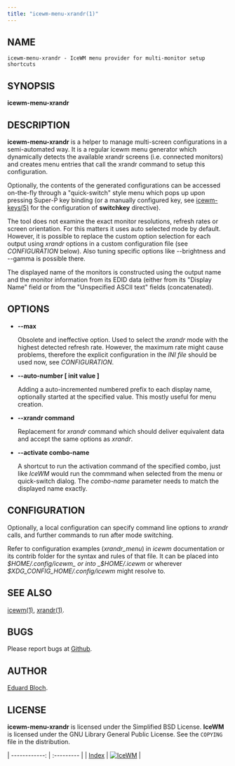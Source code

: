 ```yaml
---
title: "icewm-menu-xrandr(1)"
---
```

## NAME

    icewm-menu-xrandr - IceWM menu provider for multi-monitor setup shortcuts

## SYNOPSIS

**icewm-menu-xrandr**

## DESCRIPTION

**icewm-menu-xrandr** is a helper to manage multi-screen configurations
in a semi-automated way. It is a regular icewm menu generator which dynamically
detects the available xrandr screens (i.e. connected monitors) and
creates menu entries that call the xrandr command to setup this
configuration.

Optionally, the contents of the generated configurations can be accessed
on-the-fly through a "quick-switch" style menu which pops up upon
pressing Super-P key binding (or a manually configured key, see
[icewm-keys(5)](icewm-keys) for the configuration of **switchkey** directive).

The tool does not examine the exact monitor resolutions, refresh rates
or screen orientation. For this matters it uses auto selected mode by
default. However, it is possible to replace the custom option selection
for each output using _xrandr_ options in a custom configuration file
(see _CONFIGURATION_ below). Also tuning specific options like
\--brightness and --gamma is possible there.

The displayed name of the monitors is constructed using the output name
and the monitor information from its EDID data (either from its "Display
Name" field or from the "Unspecified ASCII text" fields (concatenated).

## OPTIONS

- **--max**

    Obsolete and ineffective option. Used to select the _xrandr_ mode with the
    highest detected refresh rate. However, the maximum rate might cause
    problems, therefore the explicit configuration in the _INI file_ should be
    used now, see _CONFIGURATION_.

- **--auto-number \[ init value \]**

    Adding a auto-incremented numbered prefix to each display name,
    optionally started at the specified value. This mostly useful for menu
    creation.

- **--xrandr command**

    Replacement for _xrandr_ command which should deliver equivalent data
    and accept the same options as _xrandr_.

- **--activate combo-name**

    A shortcut to run the activation command of the specified combo, just
    like _IceWM_ would run the commmand when selected from the menu or
    quick-switch dialog. The _combo-name_ parameter needs to match the
    displayed name exactly.

## CONFIGURATION

Optionally, a local configuration can specify command line options to
_xrandr_ calls, and further commands to run after mode switching.

Refer to configuration examples (_xrandr\_menu_) in _icewm_
documentation or its contrib folder for the syntax and rules of that
file. It can be placed into _$HOME/.config/icewm_ or into
_$HOME/.icewm_ or wherever _$XDG\_CONFIG\_HOME/.config/icewm_ might
resolve to.

## SEE ALSO

[icewm(1)](icewm),
[xrandr(1)](https://manned.org/xrandr.1).

## BUGS

Please report bugs at [Github](https://github.com/bbidulock/icewm/issues).

## AUTHOR

[Eduard Bloch](mailto:edi@gmx.de).

## LICENSE

**icewm-menu-xrandr** is licensed under the Simplified BSD License.
**IceWM** is licensed under the GNU Library General Public License.
See the `COPYING` file in the distribution.

| ------------: | :--------- |
| [Index](/man) | [![IceWM](/images/logom.jpg "ice-wm.org")](https://ice-wm.org "ice-wm.org") |
